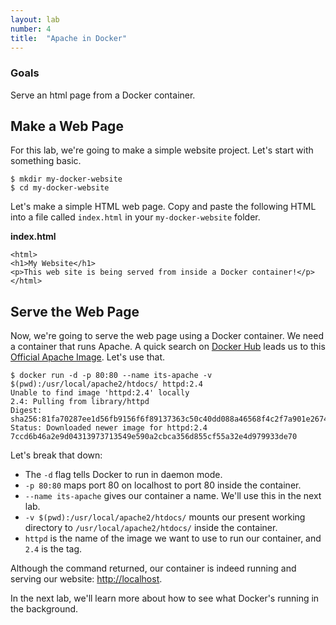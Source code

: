```yaml
---
layout: lab
number: 4
title:  "Apache in Docker"
---
```


### Goals
Serve an html page from a Docker container.

## Make a Web Page

For this lab, we're going to make a simple website project. Let's start with
something basic.

```
$ mkdir my-docker-website
$ cd my-docker-website
```

Let's make a simple HTML web page. Copy and paste the following HTML into a file
called `index.html` in your `my-docker-website` folder.

**index.html**

```
<html>
<h1>My Website</h1>
<p>This web site is being served from inside a Docker container!</p>
</html>
```

## Serve the Web Page

Now, we're going to serve the web page using a Docker container. We need a
container that runs Apache. A quick search on [Docker
Hub](https://hub.docker.com/) leads us to this [Official Apache
Image](https://hub.docker.com/_/httpd/). Let's use that.

```
$ docker run -d -p 80:80 --name its-apache -v $(pwd):/usr/local/apache2/htdocs/ httpd:2.4
Unable to find image 'httpd:2.4' locally
2.4: Pulling from library/httpd
Digest: sha256:81fa70287ee1d56fb9156f6f89137363c50c40dd088a46568f4c2f7a901e2674
Status: Downloaded newer image for httpd:2.4
7ccd6b46a2e9d04313973713549e590a2cbca356d855cf55a32e4d979933de70
```

Let's break that down:

 - The `-d` flag tells Docker to run in daemon mode.
 - `-p 80:80` maps port 80 on localhost to port 80 inside the container.
 - `--name its-apache` gives our container a name. We'll use this in the next
   lab.
 - `-v $(pwd):/usr/local/apache2/htdocs/` mounts our present working directory
   to `/usr/local/apache2/htdocs/` inside the container.
 - `httpd` is the name of the image we want to use to run our container, and
   `2.4` is the tag.

Although the command returned, our container is indeed running and serving our
website: [http://localhost](http://localhost).

In the next lab, we'll learn more about how to see what Docker's running in the
background.

